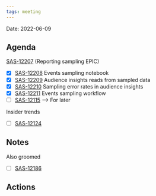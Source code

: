 ```yaml
---
tags: meeting
---
```


Date: 2022-06-09

## Agenda
[SAS-12207](https://hybridtheory.atlassian.net/browse/SAS-12207) (Reporting sampling EPIC)
- [x] [SAS-12208](https://hybridtheory.atlassian.net/browse/SAS-12208) Events sampling notebook
- [x] [SAS-12209](https://hybridtheory.atlassian.net/browse/SAS-12209) Audience insights reads from sampled data
- [x] [SAS-12210](https://hybridtheory.atlassian.net/browse/SAS-12210) Sampling error rates in audience insights
- [x] [SAS-12211](https://hybridtheory.atlassian.net/browse/SAS-12211) Events sampling workflow
- [ ] [SAS-12115](https://hybridtheory.atlassian.net/browse/SAS-12115) --> For later

Insider trends
- [ ] [SAS-12124](https://hybridtheory.atlassian.net/browse/SAS-12124)

## Notes
Also groomed
- [ ] [SAS-12186](https://hybridtheory.atlassian.net/browse/SAS-12186)

## Actions